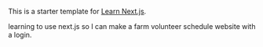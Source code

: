 This is a starter template for [Learn Next.js](https://nextjs.org/learn).

learning to use next.js so I can make a farm volunteer schedule website with a login.